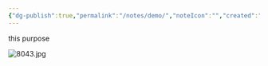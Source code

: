 ```yaml
---
{"dg-publish":true,"permalink":"/notes/demo/","noteIcon":"","created":"2024-10-26T06:49:13.948+05:30","updated":"2024-11-23T05:09:38.682+05:30"}
---
```


this purpose 


![8043.jpg](/img/user/Assets/img/8043.jpg)

